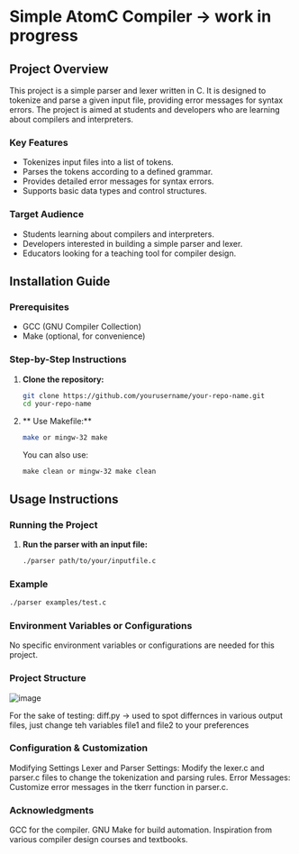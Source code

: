 # Simple AtomC Compiler -> work in progress

## Project Overview

This project is a simple parser and lexer written in C. It is designed to tokenize and parse a given input file, providing error messages for syntax errors. The project is aimed at students and developers who are learning about compilers and interpreters.

### Key Features

- Tokenizes input files into a list of tokens.
- Parses the tokens according to a defined grammar.
- Provides detailed error messages for syntax errors.
- Supports basic data types and control structures.

### Target Audience

- Students learning about compilers and interpreters.
- Developers interested in building a simple parser and lexer.
- Educators looking for a teaching tool for compiler design.

## Installation Guide

### Prerequisites

- GCC (GNU Compiler Collection)
- Make (optional, for convenience)

### Step-by-Step Instructions

1. **Clone the repository:**
    ```sh
    git clone https://github.com/yourusername/your-repo-name.git
    cd your-repo-name
    ```

2. ** Use Makefile:**
    ```sh
    make or mingw-32 make
    ```
   You can also use:
   ```
   make clean or mingw-32 make clean
    ```
## Usage Instructions

### Running the Project

1. **Run the parser with an input file:**
    ```sh
    ./parser path/to/your/inputfile.c
    ```

### Example

```sh
./parser examples/test.c
```

### Environment Variables or Configurations
No specific environment variables or configurations are needed for this project.

### Project Structure

![image](https://github.com/user-attachments/assets/e4c9a01c-232c-41a3-bffd-4b5e69999701)

For the sake of testing: diff.py -> used to spot differnces in various output files, just change teh variables file1 and file2 to your preferences

### Configuration & Customization
Modifying Settings
Lexer and Parser Settings: Modify the lexer.c and parser.c files to change the tokenization and parsing rules.
Error Messages: Customize error messages in the tkerr function in parser.c.


### Acknowledgments
GCC for the compiler.
GNU Make for build automation.
Inspiration from various compiler design courses and textbooks.
